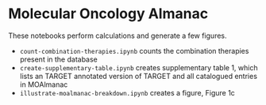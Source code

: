 # Molecular Oncology Almanac
These notebooks perform calculations and generate a few figures.
- `count-combination-therapies.ipynb` counts the combination therapies present in the database
- `create-supplementary-table.ipynb` creates supplementary table 1, which lists an TARGET annotated version of TARGET and all catalogued entries in MOAlmanac
- `illustrate-moalmanac-breakdown.ipynb` creates a figure, Figure 1c

